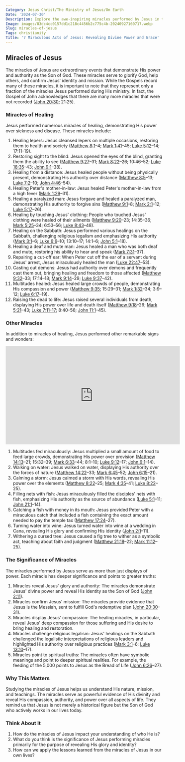 ```yaml
---
Category: Jesus Christ/The Ministry of Jesus/On Earth
Date: '2024-07-30'
Description: Explore the awe-inspiring miracles performed by Jesus in this enlightening article showcasing his divine power and extraordinary acts.
Image: images/83dc4cc0157dd1c218c4456b2c775c4b-20240927160717.webp
Slug: miracles-of-jesus
Tags: christianity
Title: '7 Miraculous Acts of Jesus: Revealing Divine Power and Grace'
---
```


## Miracles of Jesus

The miracles of Jesus are extraordinary events that demonstrate His power and authority as the Son of God. These miracles serve to glorify God, help others, and confirm Jesus' identity and mission. While the Gospels record many of these miracles, it is important to note that they represent only a fraction of the miracles Jesus performed during His ministry. In fact, the Gospel of John acknowledges that there are many more miracles that were not recorded ([John 20:30](https://www.bibleref.com/John/20/John-20-30.html); 21:25). 

### Miracles of Healing

Jesus performed numerous miracles of healing, demonstrating His power over sickness and disease. These miracles include:

1. Healing lepers: Jesus cleansed lepers on multiple occasions, restoring them to health and society ([Matthew 8:1](https://www.bibleref.com/Matthew/8/Matthew-8-1.html)–4; [Mark 1:41](https://www.bibleref.com/Mark/1/Mark-1-41.html)–45; [Luke 5:12](https://www.bibleref.com/Luke/5/Luke-5-12.html)–14; 17:11–19).
2. Restoring sight to the blind: Jesus opened the eyes of the blind, granting them the ability to see ([Matthew 9:27](https://www.bibleref.com/Matthew/9/Matthew-9-27.html)–31; [Mark 8:22](https://www.bibleref.com/Mark/8/Mark-8-22.html)–26; 10:46–52; [Luke 18:35](https://www.bibleref.com/Luke/18/Luke-18-35.html)–43; [John 9:1](https://www.bibleref.com/John/9/John-9-1.html)–38).
3. Healing from a distance: Jesus healed people without being physically present, demonstrating His authority over distance ([Matthew 8:5](https://www.bibleref.com/Matthew/8/Matthew-8-5.html)–13; [Luke 7:2](https://www.bibleref.com/Luke/7/Luke-7-2.html)–10; [John 4:46](https://www.bibleref.com/John/4/John-4-46.html)–54).
4. Healing Peter's mother-in-law: Jesus healed Peter's mother-in-law from a high fever ([Mark 1:29](https://www.bibleref.com/Mark/1/Mark-1-29.html)–31).
5. Healing a paralyzed man: Jesus forgave and healed a paralyzed man, demonstrating His authority to forgive sins ([Matthew 9:1](https://www.bibleref.com/Matthew/9/Matthew-9-1.html)–8; [Mark 2:1](https://www.bibleref.com/Mark/2/Mark-2-1.html)–12; [Luke 5:17](https://www.bibleref.com/Luke/5/Luke-5-17.html)–26).
6. Healing by touching Jesus' clothing: People who touched Jesus' clothing were healed of their ailments ([Matthew 9:20](https://www.bibleref.com/Matthew/9/Matthew-9-20.html)–23; 14:35–36; [Mark 5:25](https://www.bibleref.com/Mark/5/Mark-5-25.html)–34; 6:53–56; [Luke 8:43](https://www.bibleref.com/Luke/8/Luke-8-43.html)–48).
7. Healing on the Sabbath: Jesus performed various healings on the Sabbath, challenging religious legalism and emphasizing His authority ([Mark 3:1](https://www.bibleref.com/Mark/3/Mark-3-1.html)–6; [Luke 6:6](https://www.bibleref.com/Luke/6/Luke-6-6.html)–10; 13:10–17; 14:1–6; [John 5:1](https://www.bibleref.com/John/5/John-5-1.html)–18).
8. Healing a deaf and mute man: Jesus healed a man who was both deaf and mute, restoring his ability to hear and speak ([Mark 7:31](https://www.bibleref.com/Mark/7/Mark-7-31.html)–37).
9. Repairing a cut-off ear: When Peter cut off the ear of a servant during Jesus' arrest, Jesus miraculously healed the man ([Luke 22:47](https://www.bibleref.com/Luke/22/Luke-22-47.html)–53).
10. Casting out demons: Jesus had authority over demons and frequently cast them out, bringing healing and freedom to those affected ([Matthew 9:32](https://www.bibleref.com/Matthew/9/Matthew-9-32.html)–33; 17:14–18; [Mark 9:14](https://www.bibleref.com/Mark/9/Mark-9-14.html)–29; [Luke 9:37](https://www.bibleref.com/Luke/9/Luke-9-37.html)–42).
11. Multitudes healed: Jesus healed large crowds of people, demonstrating His compassion and power ([Matthew 9:35](https://www.bibleref.com/Matthew/9/Matthew-9-35.html); 15:29–31; [Mark 1:32](https://www.bibleref.com/Mark/1/Mark-1-32.html)–34; 3:9–12; [Luke 6:17](https://www.bibleref.com/Luke/6/Luke-6-17.html)–19).
12. Raising the dead to life: Jesus raised several individuals from death, displaying His power over life and death itself ([Matthew 9:18](https://www.bibleref.com/Matthew/9/Matthew-9-18.html)–26; [Mark 5:21](https://www.bibleref.com/Mark/5/Mark-5-21.html)–43; [Luke 7:11-17](https://www.bibleref.com/Luke/7/Luke-7-11.html); 8:40–56; [John 11:1](https://www.bibleref.com/John/11/John-11-1.html)–45).

### Other Miracles

In addition to miracles of healing, Jesus performed other remarkable signs and wonders:


<iframe width="560" height="315" src="https://www.youtube.com/embed/0BH7wSC-82M" frameborder="0" allow="autoplay; encrypted-media" allowfullscreen></iframe>


1. Multitudes fed miraculously: Jesus multiplied a small amount of food to feed large crowds, demonstrating His power over provision ([Matthew 14:13](https://www.bibleref.com/Matthew/14/Matthew-14-13.html)–21; 15:32–39; [Mark 6:33](https://www.bibleref.com/Mark/6/Mark-6-33.html)–44; 8:1–10; [Luke 9:12](https://www.bibleref.com/Luke/9/Luke-9-12.html)–17; [John 6:1](https://www.bibleref.com/John/6/John-6-1.html)–14).
2. Walking on water: Jesus walked on water, displaying His authority over the forces of nature ([Matthew 14:22](https://www.bibleref.com/Matthew/14/Matthew-14-22.html)–33; [Mark 6:45](https://www.bibleref.com/Mark/6/Mark-6-45.html)–52; [John 6:15](https://www.bibleref.com/John/6/John-6-15.html)–21).
3. Calming a storm: Jesus calmed a storm with His words, revealing His power over the elements ([Matthew 8:22](https://www.bibleref.com/Matthew/8/Matthew-8-22.html)–25; [Mark 4:35](https://www.bibleref.com/Mark/4/Mark-4-35.html)–41; [Luke 8:22](https://www.bibleref.com/Luke/8/Luke-8-22.html)–25).
4. Filling nets with fish: Jesus miraculously filled the disciples' nets with fish, emphasizing His authority as the source of abundance ([Luke 5:1](https://www.bibleref.com/Luke/5/Luke-5-1.html)–11; [John 21:1](https://www.bibleref.com/John/21/John-21-1.html)–14).
5. Catching a fish with money in its mouth: Jesus provided Peter with a miraculous catch that included a fish containing the exact amount needed to pay the temple tax ([Matthew 17:24](https://www.bibleref.com/Matthew/17/Matthew-17-24.html)–27).
6. Turning water into wine: Jesus turned water into wine at a wedding in Cana, revealing His glory and confirming His identity ([John 2:1](https://www.bibleref.com/John/2/John-2-1.html)–11).
7. Withering a cursed tree: Jesus caused a fig tree to wither as a symbolic act, teaching about faith and judgment ([Matthew 21:18](https://www.bibleref.com/Matthew/21/Matthew-21-18.html)–22; [Mark 11:12](https://www.bibleref.com/Mark/11/Mark-11-12.html)–25).

### The Significance of Miracles

The miracles performed by Jesus serve as more than just displays of power. Each miracle has deeper significance and points to greater truths:

1. Miracles reveal Jesus' glory and authority: The miracles demonstrate Jesus' divine power and reveal His identity as the Son of God ([John 2:11](https://www.bibleref.com/John/2/John-2-11.html)).
2. Miracles confirm Jesus' mission: The miracles provide evidence that Jesus is the Messiah, sent to fulfill God's redemptive plan ([John 20:30](https://www.bibleref.com/John/20/John-20-30.html)–31).
3. Miracles display Jesus' compassion: The healing miracles, in particular, reveal Jesus' deep compassion for those suffering and His desire to bring healing and restoration.
4. Miracles challenge religious legalism: Jesus' healings on the Sabbath challenged the legalistic interpretations of religious leaders and highlighted His authority over religious practices ([Mark 3:1](https://www.bibleref.com/Mark/3/Mark-3-1.html)–6; [Luke 13:10](https://www.bibleref.com/Luke/13/Luke-13-10.html)–17).
5. Miracles point to spiritual truths: The miracles often have symbolic meanings and point to deeper spiritual realities. For example, the feeding of the 5,000 points to Jesus as the Bread of Life ([John 6:26](https://www.bibleref.com/John/6/John-6-26.html)–27).

### Why This Matters

Studying the miracles of Jesus helps us understand His nature, mission, and teachings. The miracles serve as powerful evidence of His divinity and reveal His compassion, authority, and power over all aspects of life. They remind us that Jesus is not merely a historical figure but the Son of God who actively works in our lives today.

### Think About It

1. How do the miracles of Jesus impact your understanding of who He is?
2. What do you think is the significance of Jesus performing miracles primarily for the purpose of revealing His glory and identity?
3. How can we apply the lessons learned from the miracles of Jesus in our own lives?
